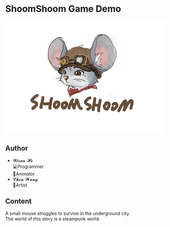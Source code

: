 # ShoomShoom Game Demo

![](DesignFiles/GameLogo/shoom-logo-s.png)
## Author

- 𝓨𝓲𝓻𝓪𝓷 𝓗𝓮   
  💻Programmer     
  🕺Animator   
- 𝓒𝓱𝓮𝓷 𝓦𝓪𝓷𝓰    
  🎨Artist

## Content

A small mouse struggles to survive in the underground city.    
The world of this story is a steampunk world.
